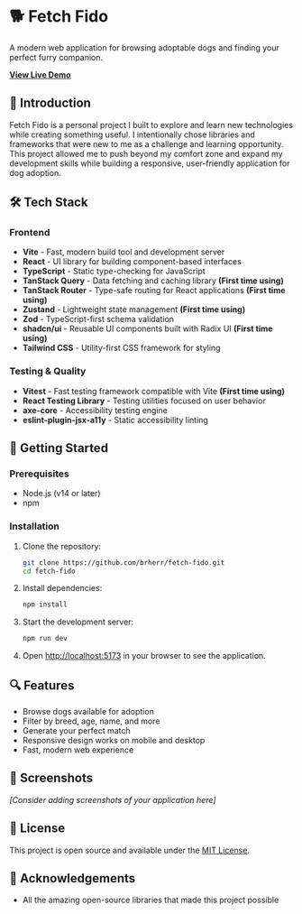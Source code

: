 # 🐕 Fetch Fido

A modern web application for browsing adoptable dogs and finding your perfect furry companion.

**[View Live Demo](https://brherr.github.io/fetch-fido/)** 

## 📖 Introduction

Fetch Fido is a personal project I built to explore and learn new technologies while creating something useful. I intentionally chose libraries and frameworks that were new to me as a challenge and learning opportunity. This project allowed me to push beyond my comfort zone and expand my development skills while building a responsive, user-friendly application for dog adoption.

## 🛠️ Tech Stack

### Frontend
- **Vite** - Fast, modern build tool and development server
- **React** - UI library for building component-based interfaces
- **TypeScript** - Static type-checking for JavaScript
- **TanStack Query** - Data fetching and caching library **(First time using)**
- **TanStack Router** - Type-safe routing for React applications **(First time using)**
- **Zustand** - Lightweight state management **(First time using)**
- **Zod** - TypeScript-first schema validation
- **shadcn/ui** - Reusable UI components built with Radix UI **(First time using)**
- **Tailwind CSS** - Utility-first CSS framework for styling

### Testing & Quality
- **Vitest** - Fast testing framework compatible with Vite **(First time using)**
- **React Testing Library** - Testing utilities focused on user behavior
- **axe-core** - Accessibility testing engine
- **eslint-plugin-jsx-a11y** - Static accessibility linting

## 🚀 Getting Started

### Prerequisites

- Node.js (v14 or later)
- npm 

### Installation

1. Clone the repository:
   ```bash
   git clone https://github.com/brherr/fetch-fido.git
   cd fetch-fido
   ```

2. Install dependencies:
   ```bash
   npm install
   ```

3. Start the development server:
   ```bash
   npm run dev
   ```

5. Open [http://localhost:5173](http://localhost:5173) in your browser to see the application.

## 🔍 Features

- Browse dogs available for adoption
- Filter by breed, age, name, and more
- Generate your perfect match
- Responsive design works on mobile and desktop
- Fast, modern web experience

## 📱 Screenshots

*[Consider adding screenshots of your application here]*

## 📄 License

This project is open source and available under the [MIT License](LICENSE).

## 🙏 Acknowledgements

- All the amazing open-source libraries that made this project possible
